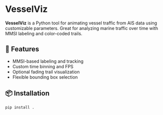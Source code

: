 # VesselViz

**VesselViz** is a Python tool for animating vessel traffic from AIS data using customizable parameters. Great for analyzing marine traffic over time with MMSI labeling and color-coded trails.

## 🚀 Features
- MMSI-based labeling and tracking
- Custom time binning and FPS
- Optional fading trail visualization
- Flexible bounding box selection

## 📦 Installation

```bash
pip install .
